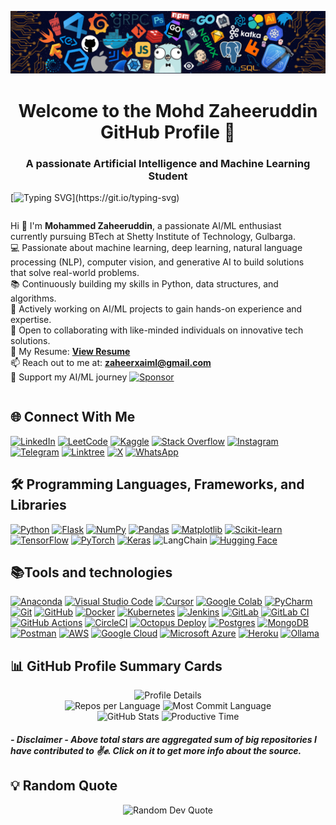 ![logo](https://github.com/mdzaheerjk/mdzaheerjk/blob/main/5e73f1c3-6eb3-4b94-b7bd-0b81a3f1dbca.png?raw=true)
<h1 align="center">Welcome to the Mohd Zaheeruddin GitHub Profile 👋</h1>
<h3 align="center">A passionate Artificial Intelligence and Machine Learning Student</h3>

[![Typing SVG](https://readme-typing-svg.demolab.com?font=Fira+Code&duration=3000&pause=1000&color=C792E9&random=true&width=900&lines=%F0%9F%91%A8%E2%80%8D%F0%9F%92%BB+Hi+there!+%F0%9F%91%8B+I'm+Mohammed+Zaheeruddin!;Passionate+AI%2FML+enthusiast+%7C+BTech+Student.;Building+strong+programming+fundamentals!+;%F0%9F%9A%80+Eager+to+contribute+to+innovative+tech+solutions!)](https://git.io/typing-svg)

<div style="display: flex; flex-direction: column;">
  <div style="flex: 1; margin-right: 10px;">
    <ul style="list-style-type: none; padding: 0;">
      <li>Hi 👋 I'm <b>Mohammed Zaheeruddin</b>, a passionate AI/ML enthusiast currently pursuing BTech at Shetty Institute of Technology, Gulbarga.</li>
      <li>💻 Passionate about machine learning, deep learning, natural language processing (NLP), computer vision, and generative AI to build solutions that solve real-world problems.</li>
      <li> 📚 Continuously building my skills in Python, data structures, and algorithms. </li>
      <li>🎯 Actively working on AI/ML projects to gain hands-on experience and expertise.</li>
      <li>🤝 Open to collaborating with like-minded individuals on innovative tech solutions.</li>
      <li> 📄 My Resume: <a href="https://drive.google.com/file/d/18Qqw2A35SuSf2D3t4f3CBO-CcmLJqpBL/view"><b>View Resume</b></a></li>
      <li>📫 Reach out to me at: <b><a href="mailto:zaheerxaiml@gmail.com">zaheerxaiml@gmail.com</a></b> </li>
      <li>🚀 Support my AI/ML journey 
    <a href="https://github.com/sponsors/mdzaheerjk">
    <img src="https://img.shields.io/badge/Sponsor-%E2%9D%A4-red" alt="Sponsor">
  </a>
</li>

  </div>
</div>

## 🌐 Connect With Me
[![LinkedIn](https://custom-icon-badges.demolab.com/badge/LinkedIn-0A66C2?logo=linkedin-white&logoColor=fff)](https://linkedin.com/in/md-zaheerjk)
[![LeetCode](https://img.shields.io/badge/LeetCode-000000?logo=LeetCode&logoColor=#d16c06)](https://leetcode.com/u/3TS24AI030/)
[![Kaggle](https://img.shields.io/badge/Kaggle-20BEFF?logo=kaggle&logoColor=fff)](https://www.kaggle.com/zaheerjk)
[![Stack Overflow](https://img.shields.io/badge/-Stack%20Overflow-FE7A16?logo=stack-overflow&logoColor=white)](https://stackoverflow.com/users/28573007/zaheer-jk)
[![Instagram](https://img.shields.io/badge/Instagram-%23E4405F.svg?logo=Instagram&logoColor=white)](https://instagram.com/md_zaheer_jk)
[![Telegram](https://img.shields.io/badge/Telegram-2CA5E0?logo=telegram&logoColor=white)](https://t.me/zaheerjk)
[![Linktree](https://img.shields.io/badge/LinkTree-1de9b6?logo=linktree&logoColor=white)](#)
[![X](https://img.shields.io/badge/X-%23000000.svg?logo=X&logoColor=white)](https://twitter.com/md_zaheer_jk)
[![WhatsApp](https://img.shields.io/badge/WhatsApp-25D366?logo=whatsapp&logoColor=white)](https://wa.me/918762194761)

## 🛠️ Programming Languages, Frameworks, and Libraries 
[![Python](https://img.shields.io/badge/Python-3776AB?logo=python&logoColor=fff)](#)
[![Flask](https://img.shields.io/badge/Flask-000?logo=flask&logoColor=fff)](#)
[![NumPy](https://img.shields.io/badge/NumPy-4DABCF?logo=numpy&logoColor=fff)](#)
[![Pandas](https://img.shields.io/badge/Pandas-150458?logo=pandas&logoColor=fff)](#)
[![Matplotlib](https://custom-icon-badges.demolab.com/badge/Matplotlib-71D291?logo=matplotlib&logoColor=fff)](#)
[![Scikit-learn](https://img.shields.io/badge/-scikit--learn-%23F7931E?logo=scikit-learn&logoColor=white)](#)
[![TensorFlow](https://img.shields.io/badge/TensorFlow-ff8f00?logo=tensorflow&logoColor=white)](#)
[![PyTorch](https://img.shields.io/badge/PyTorch-ee4c2c?logo=pytorch&logoColor=white)](#)
[![Keras](https://img.shields.io/badge/Keras-D00000?logo=keras&logoColor=fff)](#)
![LangChain](https://img.shields.io/badge/LangChain-1c3c3c.svg?logo=langchain&logoColor=white)
[![Hugging Face](https://img.shields.io/badge/Hugging%20Face-FFD21E?logo=huggingface&logoColor=000)](#)

 ## 📚Tools and technologies
 [![Anaconda](https://img.shields.io/badge/Anaconda-44A833?logo=anaconda&logoColor=fff)](#)
 [![Visual Studio Code](https://custom-icon-badges.demolab.com/badge/Visual%20Studio%20Code-0078d7.svg?logo=vsc&logoColor=white)](#)
 [![Cursor](https://custom-icon-badges.demolab.com/badge/Cursor-000000?logo=cursor-ai-white)](#)
 [![Google Colab](https://img.shields.io/badge/Google%20Colab-F9AB00?logo=googlecolab&logoColor=fff)](#)
 [![PyCharm](https://img.shields.io/badge/PyCharm-000?logo=pycharm&logoColor=fff)](#)
 [![Git](https://img.shields.io/badge/Git-F05032?logo=git&logoColor=fff)](#)
 [![GitHub](https://img.shields.io/badge/GitHub-%23121011.svg?logo=github&logoColor=white)](#)
 [![Docker](https://img.shields.io/badge/Docker-2496ED?logo=docker&logoColor=fff)](#)
 [![Kubernetes](https://img.shields.io/badge/Kubernetes-326CE5?logo=kubernetes&logoColor=fff)](#)
 [![Jenkins](https://img.shields.io/badge/Jenkins-D24939?logo=jenkins&logoColor=white)](#)
 [![GitLab](https://img.shields.io/badge/GitLab-FC6D26?logo=gitlab&logoColor=fff)](#)
 [![GitLab CI](https://img.shields.io/badge/GitLab%20CI-FC6D26?logo=gitlab&logoColor=fff)](#)
[![GitHub Actions](https://img.shields.io/badge/GitHub_Actions-2088FF?logo=github-actions&logoColor=white)](#)
[![CircleCI](https://img.shields.io/badge/CircleCI-343434?logo=circleci&logoColor=fff)](#)
[![Octopus Deploy](https://img.shields.io/badge/Octopus%20Deploy-2F93E0?logo=Octopus%20Deploy&logoColor=white)](#)
[![Postgres](https://img.shields.io/badge/Postgres-%23316192.svg?logo=postgresql&logoColor=white)](#)
[![MongoDB](https://img.shields.io/badge/MongoDB-%234ea94b.svg?logo=mongodb&logoColor=white)](#)
[![Postman](https://img.shields.io/badge/Postman-FF6C37?logo=postman&logoColor=white)](#)
[![AWS](https://custom-icon-badges.demolab.com/badge/AWS-%23FF9900.svg?logo=aws&logoColor=white)](#)
[![Google Cloud](https://img.shields.io/badge/Google%20Cloud-%234285F4.svg?logo=google-cloud&logoColor=white)](#)
[![Microsoft Azure](https://custom-icon-badges.demolab.com/badge/Microsoft%20Azure-0089D6?logo=msazure&logoColor=white)](#)
[![Heroku](https://img.shields.io/badge/Heroku-430098?logo=heroku&logoColor=fffe)](#)
[![Ollama](https://img.shields.io/badge/Ollama-fff?logo=ollama&logoColor=000)](#)
 
## 📊 GitHub Profile Summary Cards

<p align="center">
  <!-- Profile Details -->
  <img src="http://github-profile-summary-cards.vercel.app/api/cards/profile-details?username=mdzaheerjk&theme=city_lights" alt="Profile Details" /><br>
  
  <!-- Repos per Language & Most Commit Language -->
  <img src="http://github-profile-summary-cards.vercel.app/api/cards/repos-per-language?username=mdzaheerjk&theme=city_lights" alt="Repos per Language" />
  <img src="http://github-profile-summary-cards.vercel.app/api/cards/most-commit-language?username=mdzaheerjk&theme=city_lights" alt="Most Commit Language" /><br>
  
  <!-- Stats & Productive Time -->
  <img src="http://github-profile-summary-cards.vercel.app/api/cards/stats?username=mdzaheerjk&theme=city_lights" alt="GitHub Stats" />
  <img src="http://github-profile-summary-cards.vercel.app/api/cards/productive-time?username=mdzaheerjk&theme=city_lights&utcOffset=8" alt="Productive Time" />
</p>

##### - Disclaimer - Above total stars are aggregated sum of big repositories I have contributed to ✌️✊. Click on it to get more info about the source.

## 💡 Random Quote

<p align="center">
    <img src="https://quotes-github-readme.vercel.app/api?type=horizontal&theme=radical" alt="Random Dev Quote" />
</p>


